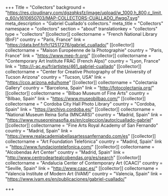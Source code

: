 +++
Title = "Collectors"
background = "https://res.cloudinary.com/dgzqhksfz/image/upload/w_1000,h_800,c_limit,q_60/v1610650703/MAP-COLLECTORS-CUALLADO_ifwqg7.svg"
meta_description = "Gabriel Cuallado's collectors."
meta_title = "Collectors"
namespace = "collectors"
section = "about"
translationkey = "collectors"
type = "collectors"
[[collector]]
collectorname = "French National Library (BnF)"
country = "Paris, France"
link = "https://data.bnf.fr/fr/12517276/gabriel_cuallado/"
[[collector]]
collectorname = "Maison Européenne de la Photographie"
country = "Paris, France"
link = "https://www.mep-fr.org/"
[[collector]]
collectorname = "Contemporary Art Institute FRAC (French Alps)"
country = "Lyon, France"
link = "http://i-ac.eu/fr/artistes/461_gabriel-cuallado"
[[collector]]
collectorname = "Center for Creative Photography of the University of Tucson Arizona"
country = "Tucson, USA"
link = "https://ccp.arizona.edu/home"
[[collector]]
collectorname = "Colectania Gallery"
country = "Barcelona, Spain"
link = "http://fotocolectania.org/"
[[collector]]
collectorname = "Bilbao Museum of Fine Arts"
country = "Bilbao, Spain"
link = "https://www.museobilbao.com/"
[[collector]]
collectorname = " Cordoba City Hall Photo Library"
country = "Cordoba, Spain"
link = "https://archivo.cordoba.es/"
[[collector]]
collectorname = "National Museum Reina Sofia (MNCARS)"
country = "Madrid, Spain"
link = "https://www.museoreinasofia.es/en/coleccion/autor/cuallado-gabriel"
[[collector]]
collectorname = "Fine Arts Royal Academy of San Fernando"
country = "Madrid, Spain"
link = "https://www.realacademiabellasartessanfernando.com/es"
[[collector]]
collectorname = "Art Foundation Telefónica"
country = "Madrid, Spain"
link = "https://www.fundaciontelefonica.com/"
[[collector]]
collectorname = "Alcobendas Art Center"
country = "Madrid, Spain"
link = "http://www.centrodeartealcobendas.org/es/search"
[[collector]]
collectorname = "Andalucia Center of Contemporary Art (CAAC)"
country = "Seville, Spain"
link = "http://www.caac.es/"
[[collector]]
collectorname = "Valencia Institute of Modern Art (IVAM)"
country = "Valencia, Spain"
link = "https://www.ivam.es/en/publicaciones/gabriel-cuallado/"

+++
